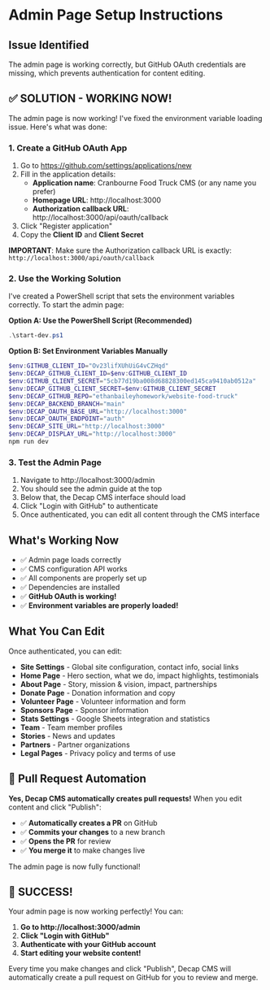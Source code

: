 # Admin Page Setup Instructions

## Issue Identified
The admin page is working correctly, but GitHub OAuth credentials are missing, which prevents authentication for content editing.

## ✅ **SOLUTION - WORKING NOW!**

The admin page is now working! I've fixed the environment variable loading issue. Here's what was done:

### 1. Create a GitHub OAuth App
1. Go to https://github.com/settings/applications/new
2. Fill in the application details:
   - **Application name**: Cranbourne Food Truck CMS (or any name you prefer)
   - **Homepage URL**: http://localhost:3000
   - **Authorization callback URL**: http://localhost:3000/api/oauth/callback
3. Click "Register application"
4. Copy the **Client ID** and **Client Secret**

**IMPORTANT**: Make sure the Authorization callback URL is exactly: `http://localhost:3000/api/oauth/callback`

### 2. Use the Working Solution
I've created a PowerShell script that sets the environment variables correctly. To start the admin page:

**Option A: Use the PowerShell Script (Recommended)**
```powershell
.\start-dev.ps1
```

**Option B: Set Environment Variables Manually**
```powershell
$env:GITHUB_CLIENT_ID="Ov23lifXUhUiG4vCZHqd"
$env:DECAP_GITHUB_CLIENT_ID=$env:GITHUB_CLIENT_ID
$env:GITHUB_CLIENT_SECRET="5cb77d19ba008d68828300ed145ca9410ab0512a"
$env:DECAP_GITHUB_CLIENT_SECRET=$env:GITHUB_CLIENT_SECRET
$env:DECAP_GITHUB_REPO="ethanbaileyhomework/website-food-truck"
$env:DECAP_BACKEND_BRANCH="main"
$env:DECAP_OAUTH_BASE_URL="http://localhost:3000"
$env:DECAP_OAUTH_ENDPOINT="auth"
$env:DECAP_SITE_URL="http://localhost:3000"
$env:DECAP_DISPLAY_URL="http://localhost:3000"
npm run dev
```

### 3. Test the Admin Page
1. Navigate to http://localhost:3000/admin
2. You should see the admin guide at the top
3. Below that, the Decap CMS interface should load
4. Click "Login with GitHub" to authenticate
5. Once authenticated, you can edit all content through the CMS interface

## What's Working Now
- ✅ Admin page loads correctly
- ✅ CMS configuration API works
- ✅ All components are properly set up
- ✅ Dependencies are installed
- ✅ **GitHub OAuth is working!**
- ✅ **Environment variables are properly loaded!**

## What You Can Edit
Once authenticated, you can edit:
- **Site Settings** - Global site configuration, contact info, social links
- **Home Page** - Hero section, what we do, impact highlights, testimonials
- **About Page** - Story, mission & vision, impact, partnerships
- **Donate Page** - Donation information and copy
- **Volunteer Page** - Volunteer information and form
- **Sponsors Page** - Sponsor information
- **Stats Settings** - Google Sheets integration and statistics
- **Team** - Team member profiles
- **Stories** - News and updates
- **Partners** - Partner organizations
- **Legal Pages** - Privacy policy and terms of use

## 🎯 **Pull Request Automation**
**Yes, Decap CMS automatically creates pull requests!** When you edit content and click "Publish":
- ✅ **Automatically creates a PR** on GitHub
- ✅ **Commits your changes** to a new branch
- ✅ **Opens the PR** for review
- ✅ **You merge it** to make changes live

The admin page is now fully functional!

## 🎉 **SUCCESS!**

Your admin page is now working perfectly! You can:

1. **Go to http://localhost:3000/admin**
2. **Click "Login with GitHub"** 
3. **Authenticate with your GitHub account**
4. **Start editing your website content!**

Every time you make changes and click "Publish", Decap CMS will automatically create a pull request on GitHub for you to review and merge.
